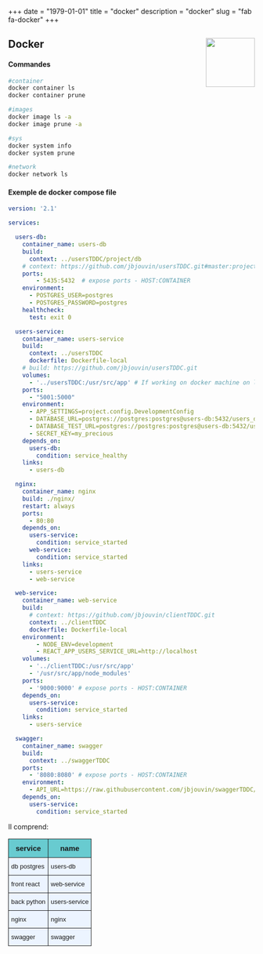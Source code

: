 +++ 
date = "1979-01-01"
title = "docker"
description = "docker"
slug = "fab fa-docker"
+++


<h2 id=Docker>Docker
<img src="https://www.docker.com/sites/default/files/social/docker_facebook_share.png" height="100" width="100" align="right">
</h2>

#### Commandes

```sh
#container
docker container ls
docker container prune

#images
docker image ls -a
docker image prune -a

#sys
docker system info
docker system prune

#network
docker network ls
```


#### Exemple de docker compose file


```yml
version: '2.1'

services:

  users-db:
    container_name: users-db
    build: 
      context: ../usersTDDC/project/db
    # context: https://github.com/jbjouvin/usersTDDC.git#master:project/db
    ports:
        - 5435:5432  # expose ports - HOST:CONTAINER
    environment:
      - POSTGRES_USER=postgres
      - POSTGRES_PASSWORD=postgres
    healthcheck:
      test: exit 0

  users-service:
    container_name: users-service
    build: 
      context: ../usersTDDC
      dockerfile: Dockerfile-local
    # build: https://github.com/jbjouvin/usersTDDC.git
    volumes:
      - '../usersTDDC:/usr/src/app' # If working on docker machine on linux dont do this ! only win or osx
    ports:
      - "5001:5000"
    environment:
      - APP_SETTINGS=project.config.DevelopmentConfig
      - DATABASE_URL=postgres://postgres:postgres@users-db:5432/users_dev
      - DATABASE_TEST_URL=postgres://postgres:postgres@users-db:5432/users_test
      - SECRET_KEY=my_precious
    depends_on:
      users-db:
        condition: service_healthy
    links:
      - users-db

  nginx:
    container_name: nginx
    build: ./nginx/
    restart: always
    ports:
      - 80:80
    depends_on:
      users-service:
        condition: service_started
      web-service:
        condition: service_started
    links:
      - users-service
      - web-service

  web-service:
    container_name: web-service
    build:
      # context: https://github.com/jbjouvin/clientTDDC.git
      context: ../clientTDDC
      dockerfile: Dockerfile-local
    environment:
        - NODE_ENV=development
        - REACT_APP_USERS_SERVICE_URL=http://localhost
    volumes:
      - '../clientTDDC:/usr/src/app'
      - '/usr/src/app/node_modules'
    ports:
      - '9000:9000' # expose ports - HOST:CONTAINER
    depends_on:
      users-service:
        condition: service_started
    links:
      - users-service

  swagger:
    container_name: swagger
    build:
      context: ../swaggerTDDC
    ports:
      - '8080:8080' # expose ports - HOST:CONTAINER
    environment:
      - API_URL=https://raw.githubusercontent.com/jbjouvin/swaggerTDDC/master/swagger.json
    depends_on:
      users-service:
        condition: service_started
```

Il comprend:

<!-- | service     	| name          	|
|-------------	|---------------	|
| db postgres 	| users-db      	|
| front react 	| web-service   	|
| back python 	| users-service 	|
| nginx       	| nginx         	|
| swagger     	| swagger       	| -->

<style type="text/css">
.tg  {border-collapse:collapse;border-spacing:0;}
.tg td{font-family:Arial, sans-serif;font-size:14px;padding:10px 5px;border-style:solid;border-width:1px;overflow:hidden;word-break:normal;}
.tg th{font-family:Arial, sans-serif;font-size:14px;font-weight:normal;padding:10px 5px;border-style:solid;border-width:1px;overflow:hidden;word-break:normal;}
.tg .tg-jruv{font-size:13px;background-color:#ecf4ff;vertical-align:top}
.tg .tg-b3rt{font-weight:bold;font-size:15px;background-color:#68cbd0;vertical-align:top}
</style>
<table class="tg">
  <tr>
    <th class="tg-b3rt">service</th>
    <th class="tg-b3rt">name</th>
  </tr>
  <tr>
    <td class="tg-jruv">db postgres</td>
    <td class="tg-jruv">users-db</td>
  </tr>
  <tr>
    <td class="tg-jruv">front react</td>
    <td class="tg-jruv">web-service</td>
  </tr>
  <tr>
    <td class="tg-jruv">back python</td>
    <td class="tg-jruv">users-service</td>
  </tr>
  <tr>
    <td class="tg-jruv">nginx</td>
    <td class="tg-jruv">nginx</td>
  </tr>
  <tr>
    <td class="tg-jruv">swagger</td>
    <td class="tg-jruv">swagger</td>
  </tr>
</table>

